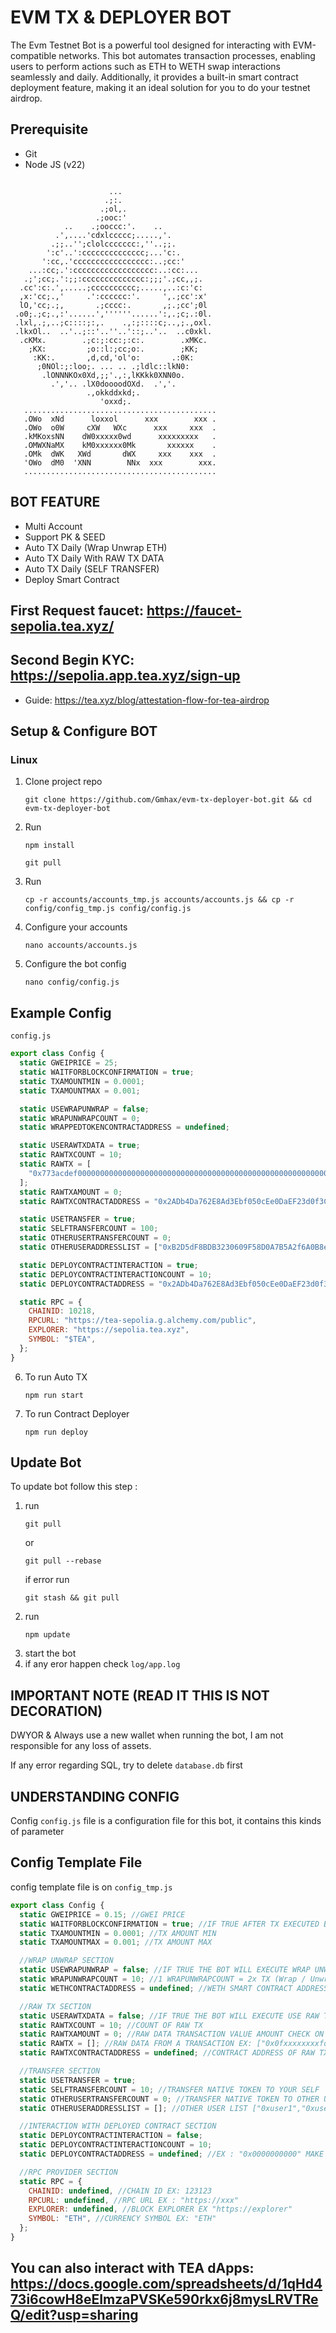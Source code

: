# EVM TX & DEPLOYER BOT
The Evm Testnet Bot is a powerful tool designed for interacting with EVM-compatible networks. This bot automates transaction processes, enabling users to perform actions such as ETH to WETH swap interactions seamlessly and daily. Additionally, it provides a built-in smart contract deployment feature, making it an ideal solution for you to do your testnet airdrop.



## Prerequisite
- Git
- Node JS (v22)


```
                                                          
                      ...                                 
                     .;:.                                 
                    .;ol,.                                
                   .;ooc:'                                
            ..    .;ooccc:'.    ..                        
          .',....'cdxlccccc;.....,'.                      
         .;;..'';clolccccccc:,''..;;.                     
        ':c'..':cccccccccccccc;...'c:.                    
       ':cc,.'ccccccccccccccccc:..;cc:'                   
    ...:cc;.':cccccccccccccccccc:..:cc:...                
   .;';cc;.':;;:cccccccccccccc:;;;'.;cc,,;.               
  .cc':c:.',.....;cccccccccc;.....,..:c:'c:               
  ,x:'cc;.,'     .':cccccc:'.     ',.;cc':x'              
  lO,'cc;.;,       .;cccc:.       ,;.;cc';0l              
 .o0;.;c;.,:'......',''''''......':,.;c;.:0l.             
 .lxl,.;,..;c::::;:,.    .,:;::::c;..,;.,oxl.             
 .lkxOl..  ..'..;::'..''..'::;..'..  ..c0xkl.             
  .cKMx.        .;c:;:cc:;:c:.        .xMKc.              
    ;KX:         ;o::l:;cc;o:.        ;KK;                
     :KK:.       ,d,cd,'ol'o:       .:0K:                 
      ;0NOl:;:loo;. ... .. .;ldlc::lkN0:                  
       .lONNNKOx0Xd,;;'.,:,lKKkk0XNN0o.                   
         .','.. .lX0doooodOXd.  .','.                     
                 .,okkddxkd;.                             
                    'oxxd;.                               
   ...........................................                              
   .OWo  xNd      loxxol      xxx        xxx . 
   .OWo  o0W     cXW   WXc      xxx     xxx  .  
   .kMKoxsNN    dW0xxxxx0wd      xxxxxxxxx   .   
   .OMWXNaMX    kM0xxxxxx0Mk       xxxxxx    .        
   .OMk  dWK   XWd       dWX     xxx    xxx  .       
   'OWo  dM0  'XNN        NNx  xxx        xxx.       
   ........................................... 

```           
                                              
                                              




## BOT FEATURE
- Multi Account 
- Support PK & SEED
- Auto TX Daily (Wrap Unwrap ETH)
- Auto TX Daily With RAW TX DATA
- Auto TX Daily (SELF TRANSFER)
- Deploy Smart Contract

## First Request faucet: https://faucet-sepolia.tea.xyz/
## Second Begin KYC: https://sepolia.app.tea.xyz/sign-up
- Guide: https://tea.xyz/blog/attestation-flow-for-tea-airdrop

## Setup & Configure BOT

### Linux
1. Clone project repo
   ```
   git clone https://github.com/Gmhax/evm-tx-deployer-bot.git && cd evm-tx-deployer-bot
   ```
2. Run
   ```
   npm install
   ```
   ```
   git pull
   ```

3. Run
   ```
   cp -r accounts/accounts_tmp.js accounts/accounts.js && cp -r config/config_tmp.js config/config.js
   ```
4. Configure your accounts
   ```
   nano accounts/accounts.js
   ```
5. Configure the bot config
    ```
   nano config/config.js
    ```

## Example Config 
 `config.js` 
```js
export class Config {
  static GWEIPRICE = 25;
  static WAITFORBLOCKCONFIRMATION = true;
  static TXAMOUNTMIN = 0.0001;
  static TXAMOUNTMAX = 0.001;

  static USEWRAPUNWRAP = false;
  static WRAPUNWRAPCOUNT = 0;
  static WRAPPEDTOKENCONTRACTADDRESS = undefined;

  static USERAWTXDATA = true;
  static RAWTXCOUNT = 10;
  static RAWTX = [
    "0x773acdef0000000000000000000000000000000000000000000000000000000000000001",
  ];
  static RAWTXAMOUNT = 0;
  static RAWTXCONTRACTADDRESS = "0x2ADb4Da762E8Ad3Ebf050cEe0DaEF23d0f3C1Ed2";

  static USETRANSFER = true;
  static SELFTRANSFERCOUNT = 100;
  static OTHERUSERTRANSFERCOUNT = 0;
  static OTHERUSERADDRESSLIST = ["0xB2D5dF8BDB3230609F58D0A7B5A2f6A0B8eF3d04", ]; //add ka ng more address here mas marami mas maganda

  static DEPLOYCONTRACTINTERACTION = true;
  static DEPLOYCONTRACTINTERACTIONCOUNT = 10;
  static DEPLOYCONTRACTADDRESS = "0x2ADb4Da762E8Ad3Ebf050cEe0DaEF23d0f3C1Ed2";

  static RPC = {
    CHAINID: 10218,
    RPCURL: "https://tea-sepolia.g.alchemy.com/public", 
    EXPLORER: "https://sepolia.tea.xyz",
    SYMBOL: "$TEA",
  };
}
```


6. To run Auto TX
   ```
   npm run start
   ```
7. To run Contract Deployer
    ```
    npm run deploy
    ```
   


## Update Bot

To update bot follow this step :
1. run
   ```
   git pull
   ```
   or
   ```
   git pull --rebase
   ```
   if error run
   ```
   git stash && git pull
   ```
2. run
   ```
   npm update
   ```
3. start the bot
4. if any eror happen check `log/app.log`


## IMPORTANT NOTE (READ IT THIS IS NOT DECORATION)
DWYOR & Always use a new wallet when running the bot, I am not responsible for any loss of assets.

If any error regarding SQL, try to delete `database.db` first


## UNDERSTANDING CONFIG
Config `config.js` file is a configuration file for this bot, it contains this kinds of parameter

## Config Template File
config template file is on `config_tmp.js`
```js
export class Config {
  static GWEIPRICE = 0.15; //GWEI PRICE
  static WAITFORBLOCKCONFIRMATION = true; //IF TRUE AFTER TX EXECUTED BOT WILL WAIT TX TO BE MINED FIRST, IF FALSE AFTER TX EXECUTED BOT WILL CONTINUE TO NEXT TX
  static TXAMOUNTMIN = 0.0001; //TX AMOUNT MIN
  static TXAMOUNTMAX = 0.001; //TX AMOUNT MAX

  //WRAP UNWRAP SECTION
  static USEWRAPUNWRAP = false; //IF TRUE THE BOT WILL EXECUTE WRAP UNWRAP TX
  static WRAPUNWRAPCOUNT = 10; //1 WRAPUNWRAPCOUNT = 2x TX (Wrap / Unwrap) OR (SWAP ETH TO WETH AND SWAP BACK)
  static WETHCONTRACTADDRESS = undefined; //WETH SMART CONTRACT ADDRESS EX: "0x"

  //RAW TX SECTION
  static USERAWTXDATA = false; //IF TRUE THE BOT WILL EXECUTE USE RAW TX
  static RAWTXCOUNT = 10; //COUNT OF RAW TX
  static RAWTXAMOUNT = 0; //RAW DATA TRANSACTION VALUE AMOUNT CHECK ON YOUR TRANSACTION EXPLORER > VALUE EX : 0 ANOTHER EX : 0.1
  static RAWTX = []; //RAW DATA FROM A TRANSACTION EX: ["0x0fxxxxxxxxforacc1","0x0fxxxxxxxxforacc2","0x0fxxxxxxxxforacc3"] BASED ON HOUW MANY OF YOUR ACCOUNTS, EACH ACCOUNT HAVE 1 RAW DATA, MAKE SURE THIS IS RAW DATA OF TRANSACTION THAT MATCH YOUR RAWTX AMOUNT
  static RAWTXCONTRACTADDRESS = undefined; //CONTRACT ADDRESS OF RAW TX

  //TRANSFER SECTION
  static USETRANSFER = true;
  static SELFTRANSFERCOUNT = 10; //TRANSFER NATIVE TOKEN TO YOUR SELF
  static OTHERUSERTRANSFERCOUNT = 0; //TRANSFER NATIVE TOKEN TO OTHER USER
  static OTHERUSERADDRESSLIST = []; //OTHER USER LIST ["0xuser1","0xuser2","0xuser3"] USER WILL RANDOMLY PICKED

  //INTERACTION WITH DEPLOYED CONTRACT SECTION
  static DEPLOYCONTRACTINTERACTION = false;
  static DEPLOYCONTRACTINTERACTIONCOUNT = 10;
  static DEPLOYCONTRACTADDRESS = undefined; //EX : "0x0000000000" MAKE SURE CONTRACT ALREADY VERIFIED

  //RPC PROVIDER SECTION
  static RPC = {
    CHAINID: undefined, //CHAIN ID EX: 123123
    RPCURL: undefined, //RPC URL EX : "https://xxx"
    EXPLORER: undefined, //BLOCK EXPLORER EX "https://explorer"
    SYMBOL: "ETH", //CURRENCY SYMBOL EX: "ETH"
  };
}

```
## You can also interact with TEA dApps: https://docs.google.com/spreadsheets/d/1qHd473i6cowH8eEImzaPVSKe590rkx6j8mysLRVTReQ/edit?usp=sharing

